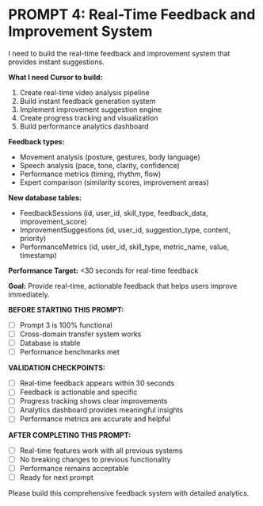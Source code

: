 # PROMPT 4: Real-Time Feedback and Improvement System

I need to build the real-time feedback and improvement system that provides instant suggestions.

**What I need Cursor to build:**
1. Create real-time video analysis pipeline
2. Build instant feedback generation system
3. Implement improvement suggestion engine
4. Create progress tracking and visualization
5. Build performance analytics dashboard

**Feedback types:**
- Movement analysis (posture, gestures, body language)
- Speech analysis (pace, tone, clarity, confidence)
- Performance metrics (timing, rhythm, flow)
- Expert comparison (similarity scores, improvement areas)

**New database tables:**
- FeedbackSessions (id, user_id, skill_type, feedback_data, improvement_score)
- ImprovementSuggestions (id, user_id, suggestion_type, content, priority)
- PerformanceMetrics (id, user_id, skill_type, metric_name, value, timestamp)

**Performance Target:** <30 seconds for real-time feedback

**Goal:** Provide real-time, actionable feedback that helps users improve immediately.

**BEFORE STARTING THIS PROMPT:**
- [ ] Prompt 3 is 100% functional
- [ ] Cross-domain transfer system works
- [ ] Database is stable
- [ ] Performance benchmarks met

**VALIDATION CHECKPOINTS:**
- [ ] Real-time feedback appears within 30 seconds
- [ ] Feedback is actionable and specific
- [ ] Progress tracking shows clear improvements
- [ ] Analytics dashboard provides meaningful insights
- [ ] Performance metrics are accurate and helpful

**AFTER COMPLETING THIS PROMPT:**
- [ ] Real-time features work with all previous systems
- [ ] No breaking changes to previous functionality
- [ ] Performance remains acceptable
- [ ] Ready for next prompt

Please build this comprehensive feedback system with detailed analytics.